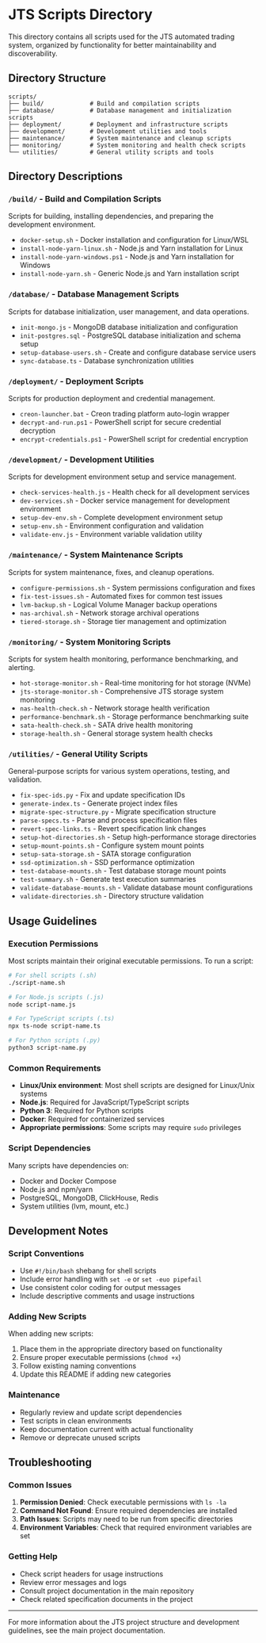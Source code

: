 # JTS Scripts Directory

This directory contains all scripts used for the JTS automated trading system, organized by functionality for better maintainability and discoverability.

## Directory Structure

```
scripts/
├── build/             # Build and compilation scripts
├── database/          # Database management and initialization scripts
├── deployment/        # Deployment and infrastructure scripts
├── development/       # Development utilities and tools
├── maintenance/       # System maintenance and cleanup scripts
├── monitoring/        # System monitoring and health check scripts
└── utilities/         # General utility scripts and tools
```

## Directory Descriptions

### `/build/` - Build and Compilation Scripts

Scripts for building, installing dependencies, and preparing the development environment.

- `docker-setup.sh` - Docker installation and configuration for Linux/WSL
- `install-node-yarn-linux.sh` - Node.js and Yarn installation for Linux
- `install-node-yarn-windows.ps1` - Node.js and Yarn installation for Windows
- `install-node-yarn.sh` - Generic Node.js and Yarn installation script

### `/database/` - Database Management Scripts

Scripts for database initialization, user management, and data operations.

- `init-mongo.js` - MongoDB database initialization and configuration
- `init-postgres.sql` - PostgreSQL database initialization and schema setup
- `setup-database-users.sh` - Create and configure database service users
- `sync-database.ts` - Database synchronization utilities

### `/deployment/` - Deployment Scripts

Scripts for production deployment and credential management.

- `creon-launcher.bat` - Creon trading platform auto-login wrapper
- `decrypt-and-run.ps1` - PowerShell script for secure credential decryption
- `encrypt-credentials.ps1` - PowerShell script for credential encryption

### `/development/` - Development Utilities

Scripts for development environment setup and service management.

- `check-services-health.js` - Health check for all development services
- `dev-services.sh` - Docker service management for development environment
- `setup-dev-env.sh` - Complete development environment setup
- `setup-env.sh` - Environment configuration and validation
- `validate-env.js` - Environment variable validation utility

### `/maintenance/` - System Maintenance Scripts

Scripts for system maintenance, fixes, and cleanup operations.

- `configure-permissions.sh` - System permissions configuration and fixes
- `fix-test-issues.sh` - Automated fixes for common test issues
- `lvm-backup.sh` - Logical Volume Manager backup operations
- `nas-archival.sh` - Network storage archival operations
- `tiered-storage.sh` - Storage tier management and optimization

### `/monitoring/` - System Monitoring Scripts

Scripts for system health monitoring, performance benchmarking, and alerting.

- `hot-storage-monitor.sh` - Real-time monitoring for hot storage (NVMe)
- `jts-storage-monitor.sh` - Comprehensive JTS storage system monitoring
- `nas-health-check.sh` - Network storage health verification
- `performance-benchmark.sh` - Storage performance benchmarking suite
- `sata-health-check.sh` - SATA drive health monitoring
- `storage-health.sh` - General storage system health checks

### `/utilities/` - General Utility Scripts

General-purpose scripts for various system operations, testing, and validation.

- `fix-spec-ids.py` - Fix and update specification IDs
- `generate-index.ts` - Generate project index files
- `migrate-spec-structure.py` - Migrate specification structure
- `parse-specs.ts` - Parse and process specification files
- `revert-spec-links.ts` - Revert specification link changes
- `setup-hot-directories.sh` - Setup high-performance storage directories
- `setup-mount-points.sh` - Configure system mount points
- `setup-sata-storage.sh` - SATA storage configuration
- `ssd-optimization.sh` - SSD performance optimization
- `test-database-mounts.sh` - Test database storage mount points
- `test-summary.sh` - Generate test execution summaries
- `validate-database-mounts.sh` - Validate database mount configurations
- `validate-directories.sh` - Directory structure validation

## Usage Guidelines

### Execution Permissions

Most scripts maintain their original executable permissions. To run a script:

```bash
# For shell scripts (.sh)
./script-name.sh

# For Node.js scripts (.js)
node script-name.js

# For TypeScript scripts (.ts)
npx ts-node script-name.ts

# For Python scripts (.py)
python3 script-name.py
```

### Common Requirements

- **Linux/Unix environment**: Most shell scripts are designed for Linux/Unix systems
- **Node.js**: Required for JavaScript/TypeScript scripts
- **Python 3**: Required for Python scripts
- **Docker**: Required for containerized services
- **Appropriate permissions**: Some scripts may require `sudo` privileges

### Script Dependencies

Many scripts have dependencies on:

- Docker and Docker Compose
- Node.js and npm/yarn
- PostgreSQL, MongoDB, ClickHouse, Redis
- System utilities (lvm, mount, etc.)

## Development Notes

### Script Conventions

- Use `#!/bin/bash` shebang for shell scripts
- Include error handling with `set -e` or `set -euo pipefail`
- Use consistent color coding for output messages
- Include descriptive comments and usage instructions

### Adding New Scripts

When adding new scripts:

1. Place them in the appropriate directory based on functionality
2. Ensure proper executable permissions (`chmod +x`)
3. Follow existing naming conventions
4. Update this README if adding new categories

### Maintenance

- Regularly review and update script dependencies
- Test scripts in clean environments
- Keep documentation current with actual functionality
- Remove or deprecate unused scripts

## Troubleshooting

### Common Issues

1. **Permission Denied**: Check executable permissions with `ls -la`
2. **Command Not Found**: Ensure required dependencies are installed
3. **Path Issues**: Scripts may need to be run from specific directories
4. **Environment Variables**: Check that required environment variables are set

### Getting Help

- Check script headers for usage instructions
- Review error messages and logs
- Consult project documentation in the main repository
- Check related specification documents in the project

---

For more information about the JTS project structure and development guidelines, see the main project documentation.
